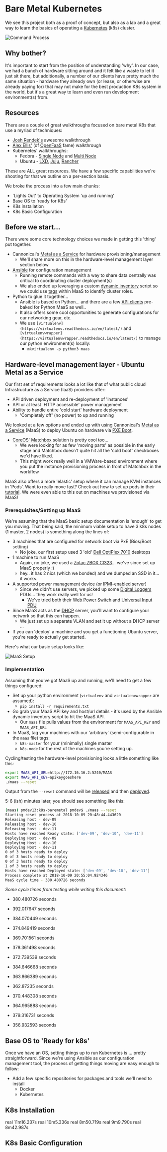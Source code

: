 # Bare Metal Kubernetes

We see this project both as a proof of concept, but also as a lab and a great way to learn the basics of operating a [Kubernetes](https://kubernetes.io) (k8s) cluster.

![Command Process](docs/k8s-maas-ansible.gif)

## Why bother?

It's important to start from the position of understanding 'why'. In our case, we had a bunch of hardware sitting around and it felt like a waste to let it just sit there, but additionally, a number of our clients have pretty much the same situation - hardware they already own (or lease, or otherwise are already paying for) that may not make for the best production K8s system in the world, but it's a great way to learn and even run development environment(s) from.

## Resources

There are a couple of great walkthroughs focused on bare metal K8s that use a myriad of techniques:

* [Josh Rendek's](https://joshrendek.com/2018/04/kubernetes-on-bare-metal/) awesome walkthrough
* [Alex Ellis'](https://blog.alexellis.io/kubernetes-in-10-minutes/) (of [OpenFaaS](https://blog.alexellis.io/tag/learn-openfaas/) fame) walkthrough
* Kubernetes' walkthroughs:
    * Fedora - [Single Node](https://kubernetes.io/docs/getting-started-guides/fedora/fedora_manual_config/) and [Multi Node](https://kubernetes.io/docs/getting-started-guides/fedora/)
    * Ubuntu - [LXD](https://kubernetes.io/docs/getting-started-guides/ubuntu/local/), [Juju](https://kubernetes.io/docs/getting-started-guides/ubuntu/installation/), [Rancher](https://kubernetes.io/docs/getting-started-guides/ubuntu/rancher/)

These are ALL great resources. We have a few specific capabilities we're shooting for that we outline on a per-section basis.

We broke the process into a few main chunks:

* 'Lights Out' to Operating System 'up and running'
* Base OS to 'ready for K8s'
* K8s installation
* K8s Basic Configuration  

## Before we start...

There were some core technology choices we made in getting this 'thing' put together.

* Cannonical's [Metal as a Service](https://maas.io/) for hardware provisioning/management
    * We'll share more on this in the hardware-level management layer section below
* [Ansible](https://github.com/ansible/ansible) for configuration management
    * Running remote commands with a way to share data centrally was critical to coordinating cluster deployment(s)
    * We also ended up leveraging a custom [dynamic inventory](https://docs.ansible.com/ansible/latest/user_guide/intro_dynamic_inventory.html) script so we could use [tags](https://docs.maas.io/2.1/en/installconfig-nodes-tags) within MaaS to identify cluster roles.
* Python to glue it together...
    * Ansible is based on Python... and there are a few [API clients](https://github.com/maas/python-libmaas) pre-baked for Python MaaS as well..
    * It also offers some cool opportunities to generate configurations for our networking gear, etc.
    * We use `[virtualenv](https://virtualenv.readthedocs.io/en/latest/)` and `[virtualenvwrapper](https://virtualenvwrapper.readthedocs.io/en/latest/)` to manage our python environment(s) locally:
        * `mkvirtualenv -p python3 maas`

## Hardware-level management layer - Ubuntu Metal as a Service

Our first set of requirements looks a lot like that of what public cloud Infrastructure as a Service (IaaS) providers offer:

* API driven deployment and re-deployment of 'instances'
* API or at least 'HTTP accessible' power management
* Ability to handle entire 'cold start' hardware deployment
    * 'Completely off' (no power) to up and running

We looked at a few options and ended up with using Cannonical's [Metal as a Service](https://maas.io/) (MaaS) to deploy Ubuntu on hardware via [PXE Boot](https://en.wikipedia.org/wiki/Preboot_Execution_Environment).

* [CoreOS' Matchbox](https://github.com/coreos/matchbox) solution is pretty cool too...
    * We were looking for as few 'moving parts' as possible in the early stage and Matchbox doesn't quite hit all the 'cold boot' checkboxes we'd have liked.
    * This might work really well in a VMWare-based environment where you put the instance provisioning process in front of Matchbox in the workflow

MaaS also offers a more 'elastic' setup where it can manage KVM instances in 'Pods'. Want to really move fast? Check out how to set up pods in their [tutorial](https://tutorials.ubuntu.com/tutorial/create-kvm-pods-with-maas#0). We were even able to this out on machines we provisioned via MaaS!

### Prerequisites/Setting up MaaS

We're assuming that the MaaS basic setup documentation is 'enough' to get you moving. That being said, the minimum viable setup to have 3 k8s nodes (1 master, 2 nodes) is something along the lines of:

* 3 machines that are configured for network boot via PxE (Bios/Boot setting)
    * No joke, our first setup used 3 'old' [Dell OptiPlex 7010](https://www.dell.com/support/article/id/en/idbsd1/sln285337/dell-optiplex-7010-system-guide?lang=en) desktops  
* 1 machine to run MaaS
    * Again, no joke, we used a [Zotac ZBOX CI323](https://www.zotac.com/us/product/mini_pcs/zbox-ci323-nano)... we've since set up MaaS properly :)
    * hey.. it has 2 nics (which we bonded) and we dumped an SSD in it... it works.  
* A supported power management device (or [IPMI](https://en.wikipedia.org/wiki/Intelligent_Platform_Management_Interface)-enabled server)
    * Since we didn't use servers, we picked up some [Digital Loggers](http://digital-loggers.com/) PDUs... they work really well for us!
        * We've tried both their [Web Power Switch](https://dlidirect.com/products/web-power-switch-7) and [Universal Input PDU](https://dlidirect.com/products/universal-input-voltage-pdu)
* Since MaaS acts as the [DHCP](https://en.wikipedia.org/wiki/Dynamic_Host_Configuration_Protocol) server, you'll want to configure your network so that this can happen.
    * We just set up a separate VLAN and set it up without a DHCP server ...
* If you can 'deploy' a machine and you get a functioning Ubuntu server, you're ready to actually get started.

Here's what our basic setup looks like:

![MaaS Setup](docs/maas-node-deployment.png)

### Implementation

Assuming that you've got MaaS up and running, we'll need to get a few things configured:

* Set up your python environment (`virtualenv` and `virtualenvwrapper` are assumed):
    * `pip install -r requirements.txt`
* Go grab your MaaS API key and host/url details - it's used by the Ansible dynamic inventory script to hit the MaaS API.
    * Our `maas` file pulls values from the environment for `MAAS_API_KEY` and `MAAS_API_URL`
* In MaaS, tag your machines with our 'arbitrary' (semi-configurable in the `maas` file) tags:
    * `k8s-master` for your (minimally) single master
    * `k8s-node` for the rest of the machines you're setting up.

Cycling/testing the hardware-level provisioning looks a little something like this:

```bash
export MAAS_API_URL=http://172.16.16.2:5240/MAAS
export MAAS_API_KEY=apikeygoeshere
./maas --reset
```

Output from the `--reset` command will be [released](https://docs.maas.io/2.5/en/intro-concepts#release) and then [deployed](https://docs.maas.io/2.5/en/intro-concepts#deploy).

5-6 (ish) minutes later, you should see something like this:

```bash
(maas) pmdev13:k8s-baremetal pmdev$ ./maas --reset
Starting reset process at 2018-10-09 20:48:44.443620
Releasing host - dev-09
Releasing host - dev-10
Releasing host - dev-11
Hosts have reached Ready state: ['dev-09', 'dev-10', 'dev-11']
Deploying Host - dev-09
Deploying Host - dev-10
Deploying Host - dev-11
0 of 3 hosts ready to deploy
0 of 3 hosts ready to deploy
0 of 3 hosts ready to deploy
1 of 3 hosts ready to deploy
Hosts have reached Deployed state: ['dev-09', 'dev-10', 'dev-11']
Process complete at 2018-10-09 20:55:04.924346
MaaS cycle time - 380.480726 seconds
```

*Some cycle times from testing while writing this document*:

* 380.480726 seconds
* 392.017647 seconds
* 384.070449 seconds
* 374.849419 seconds
* 369.701561 seconds
* 378.361498 seconds
* 372.739539 seconds
* 384.646668 seconds
* 363.866389 seconds

* 362.87235 seconds
* 370.448308 seconds
* 364.965888 seconds
* 379.316731 seconds
* 356.932593 seconds


## Base OS to 'Ready for k8s'

Once we have an OS, setting things up to run Kubernetes is ... pretty straightforward. Since we're using Ansible as our configuration management tool, the process of getting things moving are easy enough to follow:

* Add a few specific repositories for packages and tools we'll need to install
    * Docker
    * Kubernetes


## K8s Installation


real    11m16.237s
real    10m5.336s
real    8m50.719s
real    9m9.790s
real    8m42.987s


## K8s Basic Configuration
